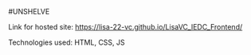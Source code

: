 #UNSHELVE

Link for hosted site: https://lisa-22-vc.github.io/LisaVC_IEDC_Frontend/

Technologies used: HTML, CSS, JS
